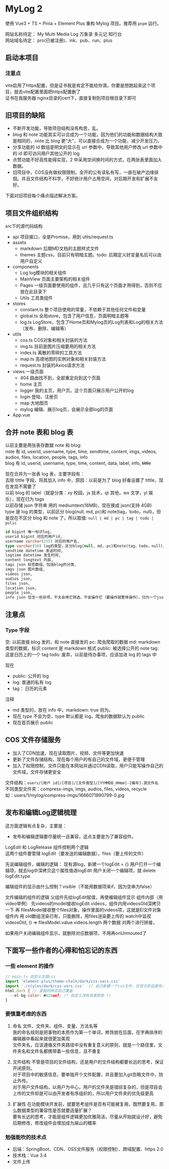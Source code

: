# MyLog 2

使用 Vue3 + TS + Pinia + Element Plus 重构 Mylog 项目。推荐用 `pnpm` 运行。

网站名称待定： My Multi Media Log 万象录 多元记 知行台  
网站域名待定： pro(已被注册)、ink、pub、run、plus

## 启动本项目

### 注意点

vite启用了https配置，但是证书我是肯定不能给你滴，你要是想跑起来这个项目，就去vite配置里面把https配置删了  
证书在我服务器 nginx目录的cert下，直接复制到项目根目录下即可  


## 旧项目的缺陷

- 不断开发功能，导致项目结构没有构思，乱。
- blog 和 note 功能其实可以合成为一个功能，因为他们的功能和数据结构大致是相同的，note 比 blog 更“大”，可以直接合成为一个功能，减少开发压力。
- 分享功能的 id 数组是明文的显示在 url 参数中，导致其他用户修改 url 参数中的 id 即可访问用户其他公开的 log
- 点赞功能不好高性能得实现，2 中采用空间换时间的方式，在两张表里面加入数据。
- 旧项目中，COS没有做权限限制，全开的公有读私有写，一直在破产边缘徘徊。并且文件结构不科学，不好统计用户占用空间，对后期开发和扩展不友好。

下面对旧项目每个痛点描述解决方案。


## 项目文件组织结构
src下的源代码结构
- api 项目接口，全是Promise，用到 utils/request.ts
- assets
  - markdown 后期MD文档的主题样式文件
  - themes 主题css，目前只有明暗主题。todo: 后期定义好变量名后可以由用户自定义
- components
  - Log log模块的相关组件
  - MainView 页面主要架构的相关组件
  - Pages 一级页面要使用的组件，且几乎只有这个页面才用得到，否则不应放在此目录下
  - Utils 工具类组件
- stores
  - constant.ts 整个项目使用的常量，不依赖于其他任何文件和变量
  - global.ts 全局store，包含了用户信息，页面明暗主题等
  - log.ts LogStore，包含了Home页和Mylog页的Log列表和Log的相关方法（发布、删除、编辑等）
- utils
  - cos.ts COS对象和相关封装的方法
  - img.ts 目前是图片压缩要用的相关方法
  - index.ts 离散的零碎的工具方法
  - map.ts 高德地图的实例对象和相关封装方法
  - request.ts 封装的Axios请求方法
- views 一级页面
  - 404 路由找不到，全部重定向到这个页面
  - home 主页
  - logger 我的主页，用户页。这个页面只展示用户公开的log
  - login 登陆、注册页
  - map 大地图页
  - mylog 编辑、展示log页，会展示全部log的页面
- App.vue



## 合并 note 表和 blog 表

以前主要是两张表存数据 note 和 blog:  
note 有 id, userid, username, type, time, sendtime, content, imgs, videos, audios, files, location, people, tags, info  
blog 有 id, userid, username, type, time, content, data, label, info, ~~tittle~~

现在合并为一张表 log 表，主要字段有：  
去除 tittle 字段，将其加入 info 中，原因：以前是为了 blog 好看设置了 tittle，现在发现不需要了  
以前 blog 的 label（就是分类：xy 校园，js 技术，qt 其他，wx 文学，yl 娱乐），现在归为 tags  
以前存储 json 字符串 用的 mediumtext(16MB)，现在换成 json(支持 4GB)  
type 是 log 的类型，以前区分 blog(null, md, pc)和 note(tag，todo，null)，但是现在不区分 blog 和 note 了，所以取值: `null | md | pc | tag | todo | pulic`

```sql
id bigint 唯一标识log,
userid bigint 对应的用户id,
username varchar(255) 对应的用户名,
type varchar(50) log的类型，区分blog(null, md, pc)和note(tag，todo，null),
sendtime datetime 发送时间,
logtime datetime 发生时间,
content longtext 内容,
tags json 标签数组，包括blog的分类,
imgs json 图片数组,
videos json,
audios json,
files json,
location json,
people json,
info json 包含一些杂项，不太会用它筛选，不会操作它（要操作就整体操作），归为一个json。如tittle,
```

## 注意点

### Type 字段

空: 以前直接 blog 发的，和 note 直接发的
pc: 爬虫爬取的数据
md: markdown 类型的数据，标识 content 是 markdown 格式
public: 被选择公开的 note
tag: 这是日历上的一个 tag
todo: 废弃，以前是待办事项，应该加进 log 的 tags 中

现在

- public: 公开的 log
- log: 普通的私有 log
- tag： 日历的元素

注释

- md 类型的，放在 info 中，markdown: true 则为。
- 现在 type 不会为空，type 默认都是 log，爬虫的数据默认为 public
- 现在首页展示 public



## COS 文件存储服务

- 加入了CDN加速，现在读取图片、视频、文件等更加快速
- 更新了文件存储结构，现在每个用户的有自己的文件域，更便于管理
- 加入了权限控制，文件只能在本网站并通过CDN读取，用户只能写操作自己的文件域，文件存储更安全

文件结构：`users/[用户 id]/[项目]/[文件类型]/[YYMMDD_HHmm]-[编号]-源文件名`  
不同类型文件夹：compress-imgs, imgs, audios, files, videos, recycle  
如：users/1/mylog/compress-imgs/1666071890799-0.jpg


## 发布和编辑Log逻辑梳理

这方面逻辑有点复杂，主要是：  
- 发布和编辑逻辑要尽量统一且兼容，这点主要是为了兼容组件。

LogEdit 和 LogRelease 组件控制两个逻辑  
这两个组件要管理 logEdit（要发送的编辑数据），files（要上传的文件）

先说编辑组件，编辑的逻辑：
现有源log，新建一个logEdit = {}
用户打开一个编辑项，就去log中深拷贝这个属性值进logEdit
用户关闭一个编辑项，就 delete logEdit.type

编辑组件的显示由什么控制？visible（不能用数据项来if，因为空串为false）

文件编辑的组件的逻辑
父组件先给logEdit赋值，再使编辑组件显示
组件内部（用video举例）
先videos的model接收logEdit.videos，组件内用videosOld深拷贝一下
再 filesModel接收整个files对象，操作里面的videos项，这就是El文件对象
组件内 用 old数组渲染已有，只能删除，用files渲染要上传的
watch中监视 videosOld, () => filesModel.value.videos.length 两个数据
对两个进行拼接，

如果用户关闭编辑组件显示，就删除对应数据项，不用再onUnmouted了


## 下面写一些作者的心得和怕忘记的东西

### 一些 element 的操作

```js
// main.ts 自定义主题css
import 'element-plus/theme-chalk/dark/css-vars.css'
import './styles/dark/css-vars.css'  // 自己新建一个css文件，在官方的后面导入即可覆盖
html.dark { // 里面的样式自己覆盖
  --el-bg-color: #626aef; /* 自定义深色背景颜色 */
}
```

### 要慎重考虑的东西

1. 命名
文件、文件夹、组件、变量、方法名等  
我的命名规则是把事物的本质作为第一个单词，修饰放在后面，在字典排序的编辑器中看起来就很更加美观  
文件夹名，应该遵循文件夹路径中没有重复意义的原则，就是一个路径里，文件夹名和文件名都携带着一些信息，且不重复  

2. 文件结构
不管是项目的文件结构，还是用户的文件结构都要长远的思考，保证开闭原则。  
对于项目中的敏感信息，要单独开个文件配置，并且要加入git忽略文件中，防止外传。  
对于用户文件结构，以用户为中心，用户的文件夹是错综复杂的，但是项目会上传的文件却是可以由开发者有序组织的，所以用户文件夹的优先级更高  

3. 扩展性
在功能模块开发前，就要思考组件是否有可能被复用，既然要复用，那么数据类型的兼容性是否就要适量扩展？  
要有长远的思考，才能是组件逻辑更加优雅简洁。尽量从开始就设计好，避免后期修改，修改组件会增加成为屎山的概率  

### 勉强能吹的技术点

- 后端：SpringBoot、CDN、OSS文件服务（权限控制）、跨域配置、https 2.0
- 技术栈：Vue 3.4
- 文件上传


